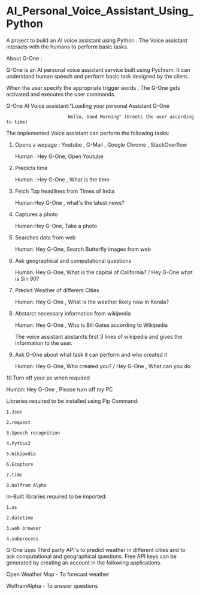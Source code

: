 # AI_Personal_Voice_Assistant_Using_Python

A project to build an AI voice assistant using Python . The Voice assistant interacts with the humans to perform basic tasks.


About G-One :

G-One is an AI personal voice assistant service built using Pychram. It can understand human speech and perform basic task designed by the client.

When the user specify the appropriate trigger words , The G-One gets activated and executes the user commands.


G-One AI Voice assistant:"Loading your personal Assistant G-One

                           Hello, Good Morning" (Greets the user according to time)



The implemented Voice assistant can perform the following tasks:


1. Opens a wepage : Youtube , G-Mail , Google Chrome , StackOverflow 
	
	
	Human : Hey G-One, Open Youtube
		
		
2. Predicts time 
	
	
	Human : Hey G-One , What is the time
		
		
3. Fetch Top headlines from Times of India
	
         
	Human:Hey G-One , what's the latest news?
		
		
4. Captures a photo
	
  		
	Human:Hey G-One, Take a photo
		
		
5. Searches data from web
	
   		
	Human: Hey G-One, Search Butterfly images from web
		
		
6. Ask geographical and computational questions
	
  	 	
	Human: Hey G-One, What is the capital of California? / Hey G-One what is Sin 90?
		
		
7. Predict Weather of different Cities
   		
	
	Human: Hey G-One , What is the weather likely now in Kerala?
		
	
8. Abstarct necessary information from wikipedia
	
   		
	Human: Hey G-One , Who is Bill Gates according to Wikipedia
		
   The voice assistant abstarcts first 3 lines of wikipedia and gives the information to the user.
	
	
9. Ask G-One about what task it can perform and who created it
	
   		
	Human: Hey G-One, Who created you? / Hey G-One , What can you do
		
		
10.Turn off your pc when required
   		

   Human: Hey G-One , Please turn off my PC



Libraries required to be installed using Pip Command:
	
	1.Json
	
	2.request
	
	3.Speech recognition
	
 	4.Pyttsx3
	
	5.Wikipedia
	
	6.Ecapture
	
	7.time
	
	8.Wolfram Alpha


In-Built libraries required to be imported:

	1.os
	
	2.datetime
	
	3.web browser
	
	4.subprocess



G-One uses Third party API's to predict weather in different cities and to ask computational and geographical questions. 
Free API keys can be generated by creating an account in the following applications.  
	
Open Weather Map - To forecast weather
	
WolframAlpha - To answer questions



